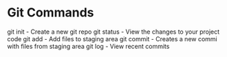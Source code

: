 # Git Commands

git init - Create a new git repo
git status - View the changes to your project code
git add - Add files to staging area
git commit - Creates a new commi with files from staging area
git log - View recent commits
